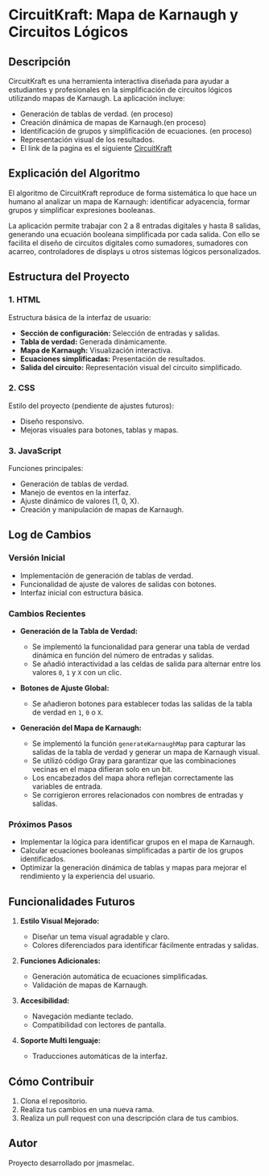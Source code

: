 # CircuitKraft: Mapa de Karnaugh y Circuitos Lógicos

## Descripción

CircuitKraft es una herramienta interactiva diseñada para ayudar a estudiantes y profesionales en la simplificación de circuitos lógicos utilizando mapas de Karnaugh. La aplicación incluye:

- Generación de tablas de verdad. (en proceso)
- Creación dinámica de mapas de Karnaugh.(en proceso)
- Identificación de grupos y simplificación de ecuaciones. (en proceso)
- Representación visual de los resultados.
- El link de la pagina es el siguiente [CircuitKraft](https://jmasmelac.github.io/CircuitKraft/)

## Explicación del Algoritmo

El algoritmo de CircuitKraft reproduce de forma sistemática lo que hace un humano al analizar un mapa de Karnaugh: identificar adyacencia, formar grupos y simplificar expresiones booleanas.

La aplicación permite trabajar con 2 a 8 entradas digitales y hasta 8 salidas, generando una ecuación booleana simplificada por cada salida. Con ello se facilita el diseño de circuitos digitales como sumadores, sumadores con acarreo, controladores de displays u otros sistemas lógicos personalizados.

## Estructura del Proyecto

### 1. HTML

Estructura básica de la interfaz de usuario:

- **Sección de configuración:** Selección de entradas y salidas.
- **Tabla de verdad:** Generada dinámicamente.
- **Mapa de Karnaugh:** Visualización interactiva.
- **Ecuaciones simplificadas:** Presentación de resultados.
- **Salida del circuito:** Representación visual del circuito simplificado.

### 2. CSS

Estilo del proyecto (pendiente de ajustes futuros):

- Diseño responsivo.
- Mejoras visuales para botones, tablas y mapas.

### 3. JavaScript

Funciones principales:

- Generación de tablas de verdad.
- Manejo de eventos en la interfaz.
- Ajuste dinámico de valores (1, 0, X).
- Creación y manipulación de mapas de Karnaugh.

## Log de Cambios

### Versión Inicial

- Implementación de generación de tablas de verdad.
- Funcionalidad de ajuste de valores de salidas con botones.
- Interfaz inicial con estructura básica.

### Cambios Recientes

- **Generación de la Tabla de Verdad:**
  - Se implementó la funcionalidad para generar una tabla de verdad dinámica en función del número de entradas y salidas.
  - Se añadió interactividad a las celdas de salida para alternar entre los valores `0`, `1` y `X` con un clic.

- **Botones de Ajuste Global:**
  - Se añadieron botones para establecer todas las salidas de la tabla de verdad en `1`, `0` o `X`.

- **Generación del Mapa de Karnaugh:**
  - Se implementó la función `generateKarnaughMap` para capturar las salidas de la tabla de verdad y generar un mapa de Karnaugh visual.
  - Se utilizó código Gray para garantizar que las combinaciones vecinas en el mapa difieran solo en un bit.
  - Los encabezados del mapa ahora reflejan correctamente las variables de entrada.
  - Se corrigieron errores relacionados con nombres de entradas y salidas.

### Próximos Pasos

- Implementar la lógica para identificar grupos en el mapa de Karnaugh.
- Calcular ecuaciones booleanas simplificadas a partir de los grupos identificados.
- Optimizar la generación dinámica de tablas y mapas para mejorar el rendimiento y la experiencia del usuario.

## Funcionalidades Futuros

1. **Estilo Visual Mejorado:**
   - Diseñar un tema visual agradable y claro.
   - Colores diferenciados para identificar fácilmente entradas y salidas.

2. **Funciones Adicionales:**
   - Generación automática de ecuaciones simplificadas.
   - Validación de mapas de Karnaugh.

3. **Accesibilidad:**
   - Navegación mediante teclado.
   - Compatibilidad con lectores de pantalla.

4. **Soporte Multi lenguaje:**
   - Traducciones automáticas de la interfaz.

## Cómo Contribuir

1. Clona el repositorio.
2. Realiza tus cambios en una nueva rama.
3. Realiza un pull request con una descripción clara de tus cambios.

## Autor

Proyecto desarrollado por jmasmelac.
